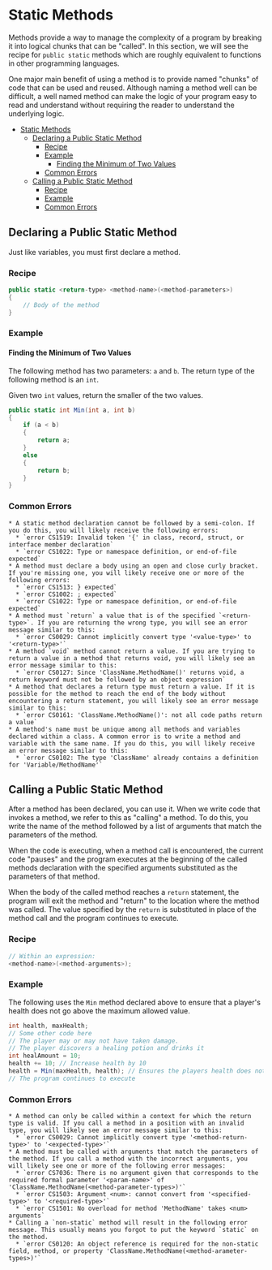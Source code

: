 # Static Methods

Methods provide a way to manage the complexity of a program by breaking it into
logical chunks that can be "called". In this section, we will see the recipe for
`public static` methods which are roughly equivalent to functions in other
programming languages.

One major main benefit of using a method is to provide named "chunks" of code
that can be used and reused. Although naming a method well can be difficult, a
well named method can make the logic of your program easy to read and understand
without requiring the reader to understand the underlying logic.

- [Static Methods](#static-methods)
  - [Declaring a Public Static Method](#declaring-a-public-static-method)
    - [Recipe](#recipe)
    - [Example](#example)
      - [Finding the Minimum of Two Values](#finding-the-minimum-of-two-values)
    - [Common Errors](#common-errors)
  - [Calling a Public Static Method](#calling-a-public-static-method)
    - [Recipe](#recipe-1)
    - [Example](#example-1)
    - [Common Errors](#common-errors-1)

## Declaring a Public Static Method

Just like variables, you must first declare a method.

### Recipe

```csharp
public static <return-type> <method-name>(<method-parameters>)
{
    // Body of the method
}
```

### Example

#### Finding the Minimum of Two Values

The following method has two parameters: `a` and `b`. The return type of the
following method is an `int`.

Given two `int` values, return the smaller of the two values.

```csharp
public static int Min(int a, int b)
{
    if (a < b)
    {
        return a;
    }
    else
    {
        return b;
    }
}
```

### Common Errors

    * A static method declaration cannot be followed by a semi-colon. If you do this, you will likely receive the following errors:
      * `error CS1519: Invalid token '{' in class, record, struct, or interface member declaration`
      * `error CS1022: Type or namespace definition, or end-of-file expected`
    * A method must declare a body using an open and close curly bracket. If you're missing one, you will likely receive one or more of the following errors:
      * `error CS1513: } expected`
      * `error CS1002: ; expected`
      * `error CS1022: Type or namespace definition, or end-of-file expected`
    * A method must `return` a value that is of the specified `<return-type>`. If you are returning the wrong type, you will see an error message similar to this:
      * `error CS0029: Cannot implicitly convert type '<value-type>' to '<return-type>'`
    * A method `void` method cannot return a value. If you are trying to return a value in a method that returns void, you will likely see an error message similar to this:
      * `error CS0127: Since 'ClassName.MethodName()' returns void, a return keyword must not be followed by an object expression`
    * A method that declares a return type must return a value. If it is possible for the method to reach the end of the body without encountering a return statement, you will likely see an error message similar to this:
      * `error CS0161: 'ClassName.MethodName()': not all code paths return a value`
    * A method's name must be unique among all methods and variables declared within a class. A common error is to write a method and variable with the same name. If you do this, you will likely receive an error message similar to this: 
      * `error CS0102: The type 'ClassName' already contains a definition for 'Variable/MethodName'`

## Calling a Public Static Method

After a method has been declared, you can use it. When we write code that
invokes a method, we refer to this as "calling" a method. To do this, you write
the name of the method followed by a list of arguments that match the parameters
of the method.

When the code is executing, when a method call is encountered, the current code
"pauses" and the program executes at the beginning of the called methods
declaration with the specified arguments substituted as the parameters of that
method.

When the body of the called method reaches a `return` statement, the program
will exit the method and "return" to the location where the method was called.
The value specified by the `return` is substituted in place of the method call
and the program continues to execute.

### Recipe

```csharp
// Within an expression:
<method-name>(<method-arguments>);
```

### Example

The following uses the `Min` method declared above to ensure that a player's
health does not go above the maximum allowed value.

```csharp
int health, maxHealth;
// Some other code here
// The player may or may not have taken damage.
// The player discovers a healing potion and drinks it
int healAmount = 10;
health += 10; // Increase health by 10
health = Min(maxHealth, health); // Ensures the players health does not go above maxHealth
// The program continues to execute
```

### Common Errors

    * A method can only be called within a context for which the return type is valid. If you call a method in a position with an invalid type, you will likely see an error message similar to this:
      * `error CS0029: Cannot implicitly convert type '<method-return-type>' to '<expected-type>'`
    * A method must be called with arguments that match the parameters of the method. If you call a method with the incorrect arguments, you will likely see one or more of the following error messages:
      * `error CS7036: There is no argument given that corresponds to the required formal parameter '<param-name>' of 'ClassName.MethodName(<method-parameter-types>)'`
      * `error CS1503: Argument <num>: cannot convert from '<specified-type>' to '<required-type>'`
      * `error CS1501: No overload for method 'MethodName' takes <num> arguments`
    * Calling a `non-static` method will result in the following error message. This usually means you forgot to put the keyword `static` on the method.
      * `error CS0120: An object reference is required for the non-static field, method, or property 'ClassName.MethodName(<method-arameter-types>)'`